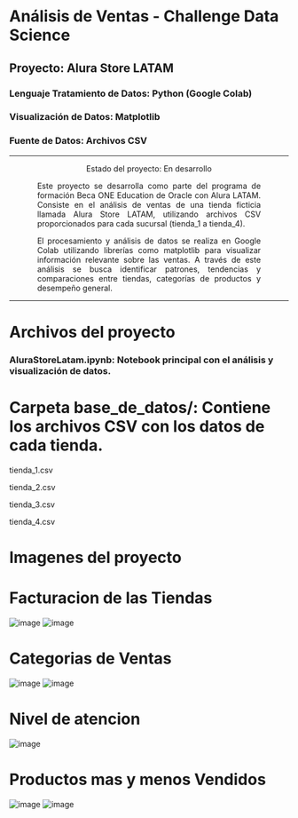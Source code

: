 # Análisis de Ventas - Challenge Data Science
## Proyecto: Alura Store LATAM
### Lenguaje Tratamiento de Datos: Python (Google Colab)
### Visualización de Datos: Matplotlib
### Fuente de Datos: Archivos CSV

---

<p align="center"> Estado del proyecto: En desarrollo </p> <div align="justify" style="width: 80%; margin: 0 auto;">
Este proyecto se desarrolla como parte del programa de formación Beca ONE Education de Oracle con Alura LATAM.
Consiste en el análisis de ventas de una tienda ficticia llamada Alura Store LATAM, utilizando archivos CSV proporcionados para cada sucursal (tienda_1 a tienda_4).

El procesamiento y análisis de datos se realiza en Google Colab utilizando librerías como matplotlib para visualizar información relevante sobre las ventas.
A través de este análisis se busca identificar patrones, tendencias y comparaciones entre tiendas, categorías de productos y desempeño general.

</div>

---

# Archivos del proyecto

### AluraStoreLatam.ipynb: Notebook principal con el análisis y visualización de datos.

# Carpeta base_de_datos/: Contiene los archivos CSV con los datos de cada tienda.

tienda_1.csv

tienda_2.csv

tienda_3.csv

tienda_4.csv

# Imagenes del proyecto
# Facturacion de las Tiendas
![image](https://github.com/user-attachments/assets/58f61c35-5a04-4e29-8edb-a50f0a47c2d6)
![image](https://github.com/user-attachments/assets/3ba4c958-0108-418b-818e-a2c0513e3f56)
# Categorias de Ventas
![image](https://github.com/user-attachments/assets/511b7fc3-f7bf-4848-be55-b81143d197e5)
![image](https://github.com/user-attachments/assets/c52d3631-8168-426f-87ab-a6fc4e2b1918)
# Nivel de atencion
![image](https://github.com/user-attachments/assets/175396e8-ec36-443c-915f-163c7b747506)
# Productos mas y menos Vendidos
![image](https://github.com/user-attachments/assets/780da801-68c9-4a5b-b3f0-5dd39898c04c)
![image](https://github.com/user-attachments/assets/c5198b8c-4b69-46cc-9921-3f08919a9882)










